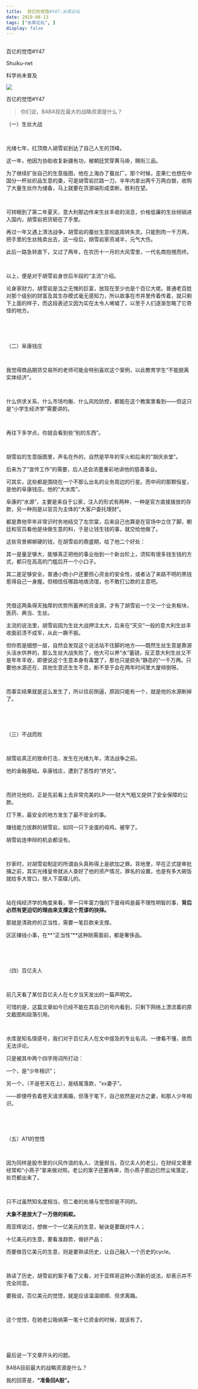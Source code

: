 ```yaml
---
title:  百亿的觉悟#Y47-水库论坛
date: 2019-08-13
tags: ["水库论坛", ]
display: false
---
```



## 



百亿的觉悟#Y47




Shuiku-net




科学尚未普及


<img class="rich_pages" data-copyright="0" data-ratio="0.56015625" data-s="300,640" src="https://mmbiz.qpic.cn/mmbiz_jpg/Ok4hZ0tV6r5UicwAbtZmic71ko40IFIEib7HF1vjMJLrE7wNE7qyVibnvpgMevlhjYzoQkayAF8ibnf38HfO4JjSXkQ/640?wx_fmt=jpeg" data-type="jpeg" data-w="1280" style=""/>

百亿的觉悟#Y47



> <section class="js_blockquote_digest"><section>你们说，BABA现在最大的战略资源是什么？</section></section>





（一）生丝大战

&nbsp;

光绪七年，红顶商人胡雪岩到达了自己人生的顶峰。

这一年，他因为协助收复新疆有功，被朝廷赏穿黄马褂，赐衔三品。

为了继续扩张自己的生意版图，他在上海办了蚕丝厂。那个时候，歪果仁也想在中国分一杯丝织品生意的羮，可是胡雪岩拦路一刀，半年内拿出两千万两白银，收购了大量生丝作为储备，马上就要在货源端形成垄断。胜利在望。

&nbsp;

可转眼到了第二年夏天，意大利那边传来生丝丰收的消息，价格低廉的生丝倾销进入国内，胡雪岩把货砸在了手里。

再过一年又遇上清法战争，胡雪岩的蚕丝生意彻底周转失灵。只能割肉一千万两，把手里的生丝贱卖出去，这一役后，胡雪岩家资减半，元气大伤。

此后一路急转直下，又过了两年，在农历十一月的大风雪里，一代名商抱憾而终。

&nbsp;

以上，便是对于胡雪岩身世后半段的“主流”介绍。

论身家财力，胡雪岩是当之无愧的巨富，放现在至少也是个百亿大佬。普通老百姓对那个级别的财富及其生存模式毫无感知力，所以故事在市井里传着传着，就只剩下上面的样子，而这段表述又因为实在太令人唏嘘了，以至于人们逐渐忽略了它奇怪的地方。

&nbsp;

&nbsp;

（二）阜康钱庄

&nbsp;

我觉得商品期货交易所的老师可能会特别喜欢这个案例，以此教育学生“不能脱离实体经济”。

&nbsp;

什么供求关系、什么市场均衡、什么风险防控，都能在这个教案里看到——但这只是“小学生经济学”需要讲的。

&nbsp;

再往下多学点，你就会看到些“别的东西”。

&nbsp;

胡雪岩的生意版图里，声名在外的，自然是早年的军火和后来的“胡庆余堂”。

后来为了“宣传工作”的需要，后人还会浓墨重彩地讲他的慈善事业。

可其实，这些都是围绕在一个不那么出名的业务周边的行星。而中间的那颗恒星，是他的阜康钱庄。他的“大水库”。

阜康的“水源”，主要是来自于公家，注入的形式有两种，一种是官方直接拨放的存款，另一种则是以官员为主体的“大客户委托理财”。

都是靠他早年非常识时务地结交了左宗棠，后来自己也算是在官场中立住了脚，朝廷和官员看他是块做生意的料，于是让钱生钱的事，就交给他做了。



这些背景梆梆硬的钱，在胡雪岩的鼎盛期，给了他二个好处：



其一是量足够大，能够真正把他的事业抬到一个新台阶上，须知有很多钱生钱的方式，都只在高高的门槛后开一个小口子。

其二是足够安全，普通小商小户还要担心资金的安全性，或者沾了来路不明的黑钱惹得自己一身腥。但相信任哪路地痞流氓，也不敢打公款的主意吧。

&nbsp;

凭借这两条得天独厚的优势所蓄养的资金源，才有了胡雪岩一个又一个业务板块，医药、典当、生丝。

主流的说法里，胡雪岩因为生丝大战押注太大，后来在“天灾”一般的意大利生丝丰收面前溃不成军，从此一蹶不振。

但你若是细想一层，自然会发现这个说法站不住脚的地方——既然生丝生意是靠源头活水供养的，那么生丝大战失败了，他大可以养“水”蓄锐，反正意大利生丝又不是年年丰收，即便说这个生意本身有毒罢了，那也只是损失“静态的”一千万两。只要他水源还在、其他生意还生生不息，断不至于会在两年时间里大厦倾倒呀。

&nbsp;

而事实结果就是这么发生了，所以往前倒逼，原因只能有一个，就是他的水源断掉了。

&nbsp;

&nbsp;

（三）不战而败

&nbsp;

胡雪岩真正的致命打击，发生在光绪九年，清法战争之前。

他的金融基础，阜康钱庄，遭到了恶性的“挤兑”。

&nbsp;

而挤兑他的，正是先前看上去非常完美的LP——财大气粗又提供了安全保障的公款。

灯下黑，最安全的地方发生了最不安全的事。

赚钱能力拔群的胡雪岩，如同一只下金蛋的母鸡，被宰了。

胡雪岩连申辩的机会都没有。

&nbsp;

抄家时，对胡雪岩制定的所谓由头真称得上是欲加之罪。背地里，早在正式提审批捕之前，其实光绪皇帝就派人查好了他的资产情况，罪名的设置，也是有多大碗饭就给多大胃口，按人下菜碟儿的。

&nbsp;

站在纯经济学的角度来看，宰一只年富力强的下蛋母鸡是最不理性明智的事，**背后必然有更迫切的理由来支撑这个荒谬的抉择。**

那就是清政府的正当性，需要一笔巨款来支撑。

区区赚钱小事，在**“正当性”**这种刚需面前，都是奢侈品。

&nbsp;

&nbsp;

（四）百亿夫人

&nbsp;

前几天看了某位百亿夫人在七夕当天发出的一篇声明文。

可惜的是，这篇文章如今已经不能在其自己的号内看到，只剩下网络上漂流着的原文截图和段落引用。

&nbsp;

水库是知名情感号，我们对于百亿夫人在文中提及的专业名词，一律看不懂，故而无法评论。

只是被其中两个四字用词所打动：



一个，是“少年相识”；

另一个，（不是苍天在上），是结尾落款，“xx妻子”。



——即便呼告着苍天请求离婚，但落于笔下，自己依然是对方之妻，和那人少年相识。

&nbsp;

&nbsp;

（五）A11的觉悟

&nbsp;

因为同样是股市里的兴风作浪的名人、流量担当，百亿夫人的老公，在财经文章里经常和“小燕子”拿来做对照。老公的案子还要再审，而小燕子那边已然尘埃落定，处罚都出来了。

&nbsp;

只不过虽然知名度相当，但二者的处境与觉悟却是不同的。

**大象不是放大了一万倍的蚂蚁。**

周亚辉说过，想做一个一亿美元的生意，秘诀是要跟对牛人；

十亿美元的生意，要看准趋势，做好产品；

而要做百亿美元的生意，则是要熟读历史，让自己融入一个历史的cycle。

&nbsp;

熟读了历史，胡雪岩的案子看了又看，对于亚辉哥这种小清新的说法，却表示并不完全同意。

要我说，百亿美元的觉悟，就是应该温温顺顺、但求离婚。

&nbsp;

这个觉悟，在她老公吸纳第一笔十亿资金的时候，就该有了。

&nbsp;

&nbsp;

最后说一下文章开头的问题。

BABA目前最大的战略资源是什么？

我的回答是，**“准备回A股”。**